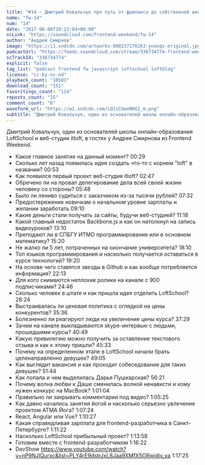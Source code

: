 ```yaml
---
title: "#14 – Дмитрий Ковальчук про путь от фриланса до собственной школы онлайн-образования"
name: "fw-14"
num: "14"
date: "2017-08-06T19:23:04+00:00"
scLink: "https://soundcloud.com/frontend-weekend/fw-14"
author: "Андрей Смирнов"
image: "https://i1.sndcdn.com/artworks-000237170263-ynooqs-original.jpg"
podcastUrl: "https://feeds.soundcloud.com/stream/336734774-frontend-weekend-fw-14.m4a"
scTrackId: "336734774"
explicit: false
tag_list: "podcast frontend fw javascript loftschool loftblog"
license: "cc-by-nc-nd"
playback_count: "10503"
download_count: "151"
favoritings_count: "114"
reposts_count: "15"
comment_count: "6"
waveform_url: "https://w1.sndcdn.com/LQIiCUwoNHG1_m.png"
subtitle: "Дмитрий Ковальчук, один из основателей школы онлайн-образования LoftSchool и веб-студии itloft, в гостях у Андрея Смирнова из Frontend Weekend."
---
```


Дмитрий Ковальчук, один из основателей школы онлайн-образования LoftSchool и веб-студии itloft, в гостях у Андрея Смирнова из Frontend Weekend.

- Какое главное занятие на данный момент? <timecode sec="29">00:29</timecode>
- Сколько лет назад появилась идея создать что-то с корнем "loft" в названии? <timecode sec="53">00:53</timecode>
- Как появился первый проект веб-студия itloft? <timecode sec="167">02:47</timecode>
- Обречено ли на провал делегирование дела всей своей жизни человеку со стороны? <timecode sec="348">05:48</timecode>
- Было ли лениво судиться с заказчиком из-за тысячи рублей? <timecode sec="452">07:32</timecode>
- Предостережение новичкам о начальном уровне зарплаты и желании заработать <timecode sec="550">09:10</timecode>
- Какие деньги стали получать за сайты, будучи веб-студией? <timecode sec="678">11:18</timecode>
- Какой главный недостаток Backbone.js и как он натолкнул на запись видеоуроков? <timecode sec="790">13:10</timecode>
- Преподают ли в СПБГУ ИТМО программирование или в основном математику? <timecode sec="920">15:20</timecode>
- Не жалко ли 5 лет, потраченных на окончание университета? <timecode sec="1090">18:10</timecode>
- Топ языков программирования и насколько получается оставаться в курсе технологий? <timecode sec="1160">19:20</timecode>
- На основе чего ставятся звезды в Github и как вообще потребляется информация? <timecode sec="1333">22:13</timecode>
- Для кого снимаются неплохие ролики на канале с 900 подписчиками? <timecode sec="1486">24:46</timecode>
- Сколько человек в штате и как пришла идея отделить LoftSchool? <timecode sec="1704">28:24</timecode>
- Выстраивалась ли ценовая политика с оглядкой на цены конкурентов? <timecode sec="2136">35:36</timecode>
- Болезненно ли реагируют люди на увеличение цены курса? <timecode sec="2249">37:29</timecode>
- Зачем на канале выкладываются skype-интервью с людьми, прошедшими курсы? <timecode sec="2449">40:49</timecode>
- Какую привилегию можно получить за оставление текстового отзыва и как к этому пришли? <timecode sec="2733">45:33</timecode>
- Почему на определенном этапе в LoftSchool начали брать целенаправленно девушек? <timecode sec="2945">49:05</timecode>
- Как выглядит вакансия и как проходит собеседование для таких девушек? <timecode sec="3104">51:44</timecode>
- Как попала и чем выделилась Дарья Пушкарская? <timecode sec="3381">56:21</timecode>
- Почему волна любви к Даше сменилась волной ненависти и кому нужен конкурс на MacBook? <timecode sec="3664">1:01:04</timecode>
- Правильно ли закрывать комментарии под видео? <timecode sec="3925">1:05:25</timecode>
- Как давно начались занятия йогой и насколько серьезно увлечение проектом АТМА Йога? <timecode sec="4044">1:07:24</timecode>
- React, Angular или Vue? <timecode sec="4227">1:10:27</timecode>
- Какая справедливая зарплата для frontend-разработчика в Санкт-Петербурге? <timecode sec="4282">1:11:22</timecode>
- Насколько LoftSchool прибыльный проект? <timecode sec="4438">1:13:58</timecode>
- Готовим вместе с frontend-разработчиком <timecode sec="4582">1:16:22</timecode>
- DevShow <https://www.youtube.com/watch?v=nP9NJlQurxc&list=PLY4rE9dstrJxL8Jaa9XMfX5ORwjdiv_ya> <timecode sec="4645">1:17:25</timecode>
